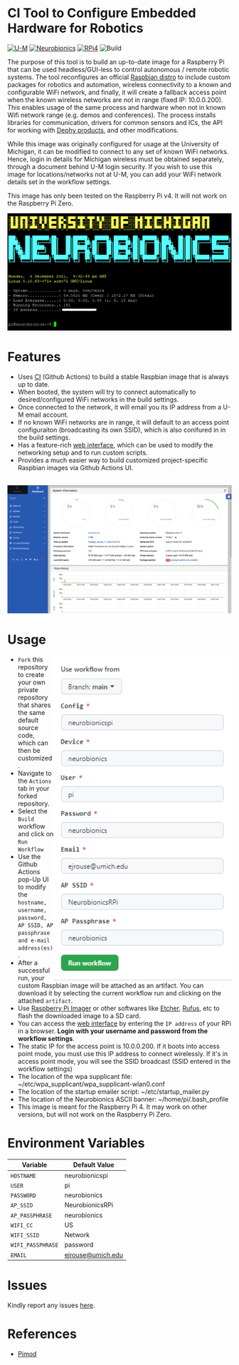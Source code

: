 # CI Tool to Configure Embedded Hardware for Robotics
[![U-M](https://img.shields.io/badge/-University%20of%20Michigan-ffcb05)](https://umich.edu/)
[![Neurobionics](https://img.shields.io/badge/-Neurobionics-00274c)](https://neurobionics.robotics.umich.edu/)
[![RPi4](https://img.shields.io/badge/Tested%20on-Raspberry%20Pi%204B-c51a4a)](https://www.raspberrypi.com/products/raspberry-pi-4-model-b/)
![Build](https://github.com/neurobionics/neurobionicspi/workflows/Build/badge.svg)

The purpose of this tool is to build an up-to-date image for a Raspberry Pi that can be used headless/GUI-less to control autonomous / remote robotic systems. The tool reconfigures an official [Raspbian distro](https://www.raspberrypi.com/software/operating-systems/) to include custom packages for robotics and automation, wireless connectivity to a known and configurable WiFi network, and finally, it will create a fallback access point when the known wireless networks are not in range (fixed IP: 10.0.0.200). This enables usage of the same process and hardware when not in known Wifi network range (e.g. demos and conferences). The process installs libraries for communication, drivers for common sensors and ICs, the API for working with [Dephy products](dephy.com/faster/), and other modifications. 

While this image was originally configured for usage at the University of Michigan, it can be modified to connect to any set of known WiFi networks.  Hence, login in details for Michigan wireless must be obtained separately, through a document behind U-M login security. If you wish to use this image for locations/networks not at U-M, you can add your WiFi network details set in the workflow settings. 

This image has only been tested on the Raspberry Pi v4.  It will not work on the Raspberry Pi Zero.

<img src="https://github.com/neurobionics/neurobionicspi/blob/main/assets/neurobionicspi.PNG" width="1024">

# Features
* Uses [CI](https://docs.github.com/en/actions/automating-builds-and-tests/about-continuous-integration) (Github Actions) to build a stable Raspbian image that is always up to date.
* When booted, the system will try to connect automatically to desired/configured WiFi networks in the build settings.
* Once connected to the network, it will email you its IP address from a U-M email account.
* If no known WiFi networks are in range, it will default to an access point configuraiton (broadcasting its own SSID), which is also conifured in in the build settings.
* Has a feature-rich [web interface](https://doxfer.webmin.com/Webmin/Introduction), which can be used to modify the networking setup and to run custom scripts.
* Provides a much easier way to build customized project-specific Raspbian images via Github Actions UI.

\
<img src="https://github.com/neurobionics/neurobionicspi/blob/main/assets/interface.png">

# Usage
<img align="right" src="https://github.com/neurobionics/neurobionicspi/blob/main/assets/UI.PNG" width="400">

* `Fork` this repository to create your own private repository that shares the same default source code, which can then be customized.
* Navigate to the `Actions` tab in your forked repository.
* Select the `Build` workflow and click on `Run Workflow`
* Use the Github Actions pop-Up UI to modify the `hostname, username, password, AP SSID, AP passphrase and e-mail address(es)`.
* After a successful run, your custom Raspbian image will be attached as an artifact. You can download it by selecting the current workflow run and clicking on the attached `artifact`.
* Use [Raspberry Pi Imager](https://www.raspberrypi.com/software/) or other softwares like [Etcher](https://www.balena.io/etcher/), [Rufus](https://rufus.ie/en/), etc to flash the downloaded image to a SD card.
* You can access the [web interface](https://doxfer.webmin.com/Webmin/Introduction) by entering the `IP address` of your RPi in a browser. **Login with your username and password from the workflow settings**.
* The static IP for the access point is 10.0.0.200.  If it boots into access point mode, you must use this IP address to connect wirelessly.  If it's in access point mode, you will see the SSID broadcast (SSID entered in the workflow settings)
* The location of the wpa supplicant file: ~/etc/wpa_supplicant/wpa_supplicant-wlan0.conf
* The location of the startup emailer script: ~/etc/startup_mailer.py
* The location of the Neurobionics ASCII banner: ~/home/pi/.bash_profile
* This image is meant for the Raspberry Pi 4.  It may work on other versions, but will not work on the Raspberry Pi Zero.

# Environment Variables

| Variable | Default Value |
| -------- | ------------- |
| `HOSTNAME` | neurobionicspi |
| `USER` | pi |
| `PASSWORD` | neurobionics |
| `AP_SSID` | NeurobionicsRPi |
| `AP_PASSPHRASE` | neurobionics |
| `WIFI_CC` | US |
| `WIFI_SSID` | Network |
| `WIFI_PASSPHRASE` | password |
| `EMAIL` | ejrouse@umich.edu | 

# Issues
Kindly report any issues [here](https://github.com/neurobionics/neurobionicspi/issues).

# References
* [Pimod](https://github.com/marketplace/actions/run-pimod)
